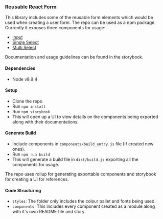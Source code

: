 ### Reusable React Form

This library includes some of the reusable form elements which would be used when creating a user form. The repo can be used as a npm package. Currently it exposes three components for usage:

- [Input](https://github.com/prateekagr98/reusable-react-form/blob/master/components/input/README.md)
- [Single Select](https://github.com/prateekagr98/reusable-react-form/blob/master/components/select/README.md)
- [Multi Select](https://github.com/prateekagr98/reusable-react-form/blob/master/components/select/README.md)

Documentation and usage guidelines can be found in the storybook.

#### Dependencies
- Node v8.9.4

#### Setup
- Clone the repo.
- Run `npm install`
- Run `npm storybook`
- This will open up a UI to view details on the components being exported along with their documentations.

#### Generate Build
- Include components in `components/build_entry.js` file (If created new ones).
- Run `npm run build`
- This will generate a build file in `dist/build.js` exporting all the components for usage.

The repo uses rollup for generating exportable components and storybook for creating a UI for references.

#### Code Structuring
- `styles`: The folder only includes the colour pallet and fonts being used.
- `components`: This includes every component created as a module along with it's own README file and story.